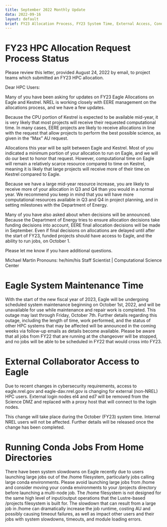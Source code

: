 ```yaml
---
title: September 2022 Monthly Update
data: 2022-09-16
layout: default
brief: FY23 Allocation Process, FY23 System Time, External Access, Conda Jobs
---
```


# FY23 HPC Allocation Request Process Status

Please review this letter, provided  August 24, 2022 by email, to project teams which submitted an FY23 HPC allocation.

Dear HPC Users:

Many of you have been asking for updates on FY23 Eagle Allocations on Eagle and Kestrel.   NREL is working closely with EERE management on the allocations process, and we have a few updates.

Because the CPU portion of Kestrel is expected to be available mid-year, it is very likely that most projects will receive their requested computational time.   In many cases, EERE projects are likely to receive allocations in line with the request that allow projects to perform the best possible science, as given in the “Max” AU request.

Allocations this year will be split between Eagle and Kestrel.   Most of you indicated a minimum portion of your allocation to run on Eagle, and we will do our best to honor that request.  However, computational time on Eagle will remain a relatively scarce resource compared to time on Kestrel, meaning it is likely that large projects will receive more of their time on Kestrel compared to Eagle.

Because we have a large mid-year resource increase, you are likely to receive more of your allocation in Q3 and Q4 than you would in a normal year.   We recommend you keep in mind that you will have more computational resources available in Q3 and Q4 in project planning, and in setting milestones with the Department of Energy.   

Many of you have also asked about when decisions will be announced.   Because the Department of Energy tries to ensure allocation decisions take funding decisions into account, EERE final allocation decisions will be made in September.   Even if final decisions on allocations are delayed until after the start of FY23, funded projects should have access to Eagle, and the ability to run jobs, on October 1.

Please let me know if you have additional questions. 

Michael Martin
Pronouns: he/him/his
Staff Scientist | Computational Science Center

# Eagle System Maintenance Time

With the start of the new fiscal year of 2023, Eagle will be undergoing scheduled system maintenance beginning on October 1st, 2022, and will be unavailable for use while maintenance and repair work is completed. This outage may last through Friday, October 7th. Further details regarding this outage, including the length of time, work performed, and the status of other HPC systems that may be affected will be announced in the coming weeks via follow-up emails as details become available. Please be aware that all jobs from FY22 that are running at the changeover will be stopped, and no jobs will be able to be scheduled in FY22 that would cross into FY23.

# External Collaborator Access to Eagle

Due to recent changes in cybersecurity requirements, access to eagle.nrel.gov and eagle-dav.nrel.gov is changing for external (non-NREL) HPC users. External login nodes el4 and ed7 will be removed from the Science DMZ and replaced with a proxy host that will connect to the login nodes.


This change will take place during the October (FY23) system time. Internal NREL users will not be affected. Further details will be released once the change has been completed.


# Running Conda Jobs From Home Directories

There have been system slowdowns on Eagle recently due to users launching large jobs out of the /home filesystem, particularly jobs calling large conda environments. Please avoid launching large jobs from /home and consider moving your conda environments to your /projects directory before launching a multi-node job. The /home filesystem is not designed for the same high level of input/output operations that the Lustre-based /projects filesystem is built for. The slowdown that can result from a large job in /home can dramatically increase the job runtime, costing AU and possibly causing timeout failures, as well as impact other users and their jobs with system slowdowns, timeouts, and module loading errors.



